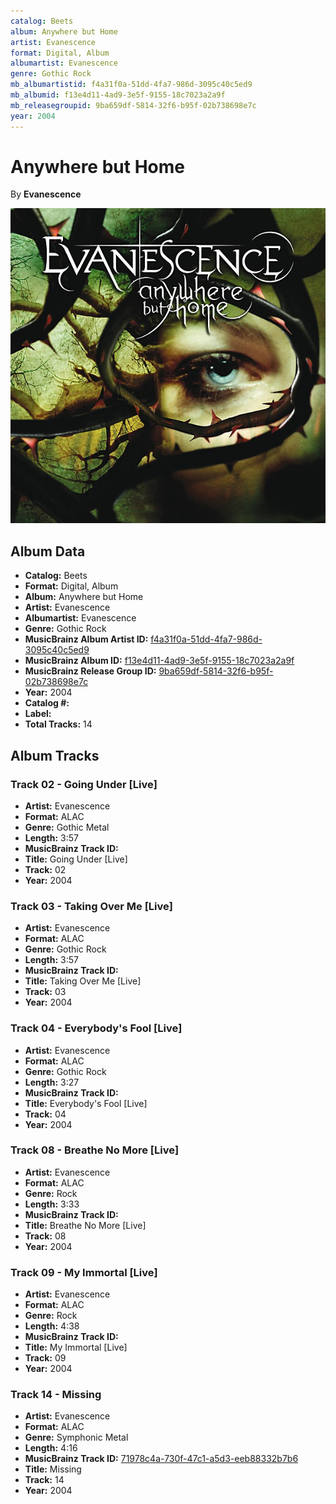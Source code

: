 ```yaml
---
catalog: Beets
album: Anywhere but Home
artist: Evanescence
format: Digital, Album
albumartist: Evanescence
genre: Gothic Rock
mb_albumartistid: f4a31f0a-51dd-4fa7-986d-3095c40c5ed9
mb_albumid: f13e4d11-4ad9-3e5f-9155-18c7023a2a9f
mb_releasegroupid: 9ba659df-5814-32f6-b95f-02b738698e7c
year: 2004
---
```


# Anywhere but Home

By **Evanescence**

![](../../assets/beetscovers/Evanescence-Anywhere_but_Home.jpg)

## Album Data

- **Catalog:** Beets
- **Format:** Digital, Album
- **Album:** Anywhere but Home
- **Artist:** Evanescence
- **Albumartist:** Evanescence
- **Genre:** Gothic Rock
- **MusicBrainz Album Artist ID:** [f4a31f0a-51dd-4fa7-986d-3095c40c5ed9](https://musicbrainz.org/artist/f4a31f0a-51dd-4fa7-986d-3095c40c5ed9)
- **MusicBrainz Album ID:** [f13e4d11-4ad9-3e5f-9155-18c7023a2a9f](https://musicbrainz.org/release/f13e4d11-4ad9-3e5f-9155-18c7023a2a9f)
- **MusicBrainz Release Group ID:** [9ba659df-5814-32f6-b95f-02b738698e7c](https://musicbrainz.org/release-group/9ba659df-5814-32f6-b95f-02b738698e7c)
- **Year:** 2004
- **Catalog #:** 
- **Label:** 
- **Total Tracks:** 14

## Album Tracks

### Track 02 - Going Under [Live]

- **Artist:** Evanescence
- **Format:** ALAC
- **Genre:** Gothic Metal
- **Length:** 3:57
- **MusicBrainz Track ID:** [](https://musicbrainz.org/recording/)
- **Title:** Going Under [Live]
- **Track:** 02
- **Year:** 2004

### Track 03 - Taking Over Me [Live]

- **Artist:** Evanescence
- **Format:** ALAC
- **Genre:** Gothic Rock
- **Length:** 3:57
- **MusicBrainz Track ID:** [](https://musicbrainz.org/recording/)
- **Title:** Taking Over Me [Live]
- **Track:** 03
- **Year:** 2004

### Track 04 - Everybody's Fool [Live]

- **Artist:** Evanescence
- **Format:** ALAC
- **Genre:** Gothic Rock
- **Length:** 3:27
- **MusicBrainz Track ID:** [](https://musicbrainz.org/recording/)
- **Title:** Everybody's Fool [Live]
- **Track:** 04
- **Year:** 2004

### Track 08 - Breathe No More [Live]

- **Artist:** Evanescence
- **Format:** ALAC
- **Genre:** Rock
- **Length:** 3:33
- **MusicBrainz Track ID:** [](https://musicbrainz.org/recording/)
- **Title:** Breathe No More [Live]
- **Track:** 08
- **Year:** 2004

### Track 09 - My Immortal [Live]

- **Artist:** Evanescence
- **Format:** ALAC
- **Genre:** Rock
- **Length:** 4:38
- **MusicBrainz Track ID:** [](https://musicbrainz.org/recording/)
- **Title:** My Immortal [Live]
- **Track:** 09
- **Year:** 2004

### Track 14 - Missing

- **Artist:** Evanescence
- **Format:** ALAC
- **Genre:** Symphonic Metal
- **Length:** 4:16
- **MusicBrainz Track ID:** [71978c4a-730f-47c1-a5d3-eeb88332b7b6](https://musicbrainz.org/recording/71978c4a-730f-47c1-a5d3-eeb88332b7b6)
- **Title:** Missing
- **Track:** 14
- **Year:** 2004

